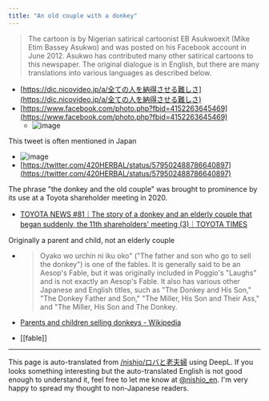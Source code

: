 ```yaml
---
title: "An old couple with a donkey"
---
```


> The cartoon is by Nigerian satirical cartoonist EB Asukwoexit (Mike Etim Bassey Asukwo) and was posted on his Facebook account in June 2012.
>  Asukwo has contributed many other satirical cartoons to this newspaper.
>  The original dialogue is in English, but there are many translations into various languages as described below.
- [https://dic.nicovideo.jp/a/全ての人を納得させる難しさ](https://dic.nicovideo.jp/a/全ての人を納得させる難しさ)
- [https://www.facebook.com/photo.php?fbid=4152263645469](https://www.facebook.com/photo.php?fbid=4152263645469)
    - ![image](https://gyazo.com/5a5f847f5b8fca5fa8b0f8de8e80779d/thumb/1000)

This tweet is often mentioned in Japan
- ![image](https://gyazo.com/3e084e94f8195b325366ee942babcf5b/thumb/1000)
- [https://twitter.com/420HERBAL/status/579502488786640897](https://twitter.com/420HERBAL/status/579502488786640897)

The phrase "the donkey and the old couple" was brought to prominence by its use at a Toyota shareholder meeting in 2020.
- [TOYOTA NEWS #81｜The story of a donkey and an elderly couple that began suddenly, the 11th shareholders' meeting (3)｜TOYOTA TIMES](https://toyotatimes.jp/insidetoyota/081.html)

Originally a parent and child, not an elderly couple
- > Oyako wo urchin ni iku oko" ("The father and son who go to sell the donkey") is one of the fables. It is generally said to be an Aesop's Fable, but it was originally included in Poggio's "Laughs" and is not exactly an Aesop's Fable. It also has various other Japanese and English titles, such as "The Donkey and His Son," "The Donkey Father and Son," "The Miller, His Son and Their Ass," and "The Miller, His Son and The Donkey.
- [Parents and children selling donkeys - Wikipedia](https://ja.wikipedia.org/wiki/ろばを売りに行く親子)

- [[fable]]

---
This page is auto-translated from [/nishio/ロバと老夫婦](https://scrapbox.io/nishio/ロバと老夫婦) using DeepL. If you looks something interesting but the auto-translated English is not good enough to understand it, feel free to let me know at [@nishio_en](https://twitter.com/nishio_en). I'm very happy to spread my thought to non-Japanese readers.